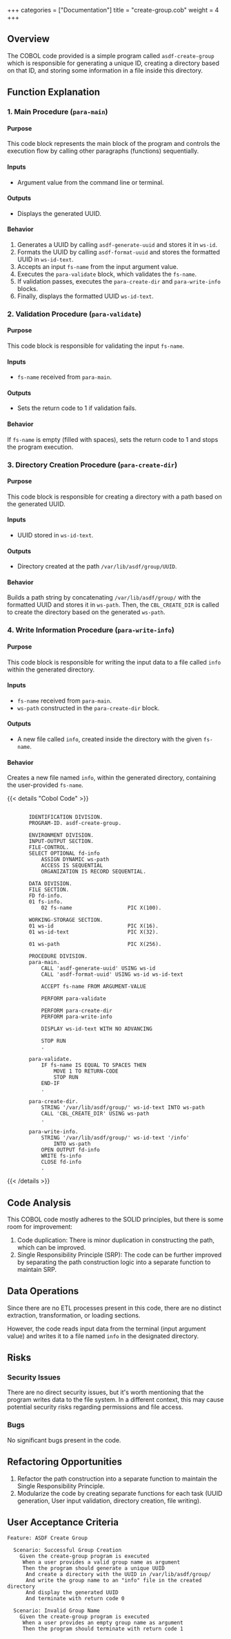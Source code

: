 +++
categories = ["Documentation"]
title = "create-group.cob"
weight = 4
+++


## Overview

The COBOL code provided is a simple program called `asdf-create-group` which is responsible for generating a unique ID, creating a directory based on that ID, and storing some information in a file inside this directory.

## Function Explanation

### 1. Main Procedure (`para-main`)

#### Purpose
This code block represents the main block of the program and controls the execution flow by calling other paragraphs (functions) sequentially.

#### Inputs
- Argument value from the command line or terminal.

#### Outputs
- Displays the generated UUID.

#### Behavior
1. Generates a UUID by calling `asdf-generate-uuid` and stores it in `ws-id`.
2. Formats the UUID by calling `asdf-format-uuid` and stores the formatted UUID in `ws-id-text`.
3. Accepts an input `fs-name` from the input argument value.
4. Executes the `para-validate` block, which validates the `fs-name`.
5. If validation passes, executes the `para-create-dir` and `para-write-info` blocks.
6. Finally, displays the formatted UUID `ws-id-text`.

### 2. Validation Procedure (`para-validate`)

#### Purpose
This code block is responsible for validating the input `fs-name`.

#### Inputs
- `fs-name` received from `para-main`.

#### Outputs
- Sets the return code to 1 if validation fails.

#### Behavior
If `fs-name` is empty (filled with spaces), sets the return code to 1 and stops the program execution.

### 3. Directory Creation Procedure (`para-create-dir`)

#### Purpose
This code block is responsible for creating a directory with a path based on the generated UUID.

#### Inputs
- UUID stored in `ws-id-text`.

#### Outputs
- Directory created at the path `/var/lib/asdf/group/UUID`.

#### Behavior
Builds a path string by concatenating `/var/lib/asdf/group/` with the formatted UUID and stores it in `ws-path`. Then, the `CBL_CREATE_DIR` is called to create the directory based on the generated `ws-path`.

### 4. Write Information Procedure (`para-write-info`)

#### Purpose
This code block is responsible for writing the input data to a file called `info` within the generated directory.

#### Inputs
- `fs-name` received from `para-main`.
- `ws-path` constructed in the `para-create-dir` block.

#### Outputs
- A new file called `info`, created inside the directory with the given `fs-name`.

#### Behavior
Creates a new file named `info`, within the generated directory, containing the user-provided `fs-name`.


{{< details "Cobol Code" >}}
```cobol

       IDENTIFICATION DIVISION.
       PROGRAM-ID. asdf-create-group.

       ENVIRONMENT DIVISION.
       INPUT-OUTPUT SECTION.
       FILE-CONTROL.
       SELECT OPTIONAL fd-info
           ASSIGN DYNAMIC ws-path
           ACCESS IS SEQUENTIAL
           ORGANIZATION IS RECORD SEQUENTIAL.

       DATA DIVISION.
       FILE SECTION.
       FD fd-info.
       01 fs-info.
           02 fs-name                  PIC X(100).

       WORKING-STORAGE SECTION.
       01 ws-id                        PIC X(16).
       01 ws-id-text                   PIC X(32).

       01 ws-path                      PIC X(256).

       PROCEDURE DIVISION.
       para-main.
           CALL 'asdf-generate-uuid' USING ws-id
           CALL 'asdf-format-uuid' USING ws-id ws-id-text

           ACCEPT fs-name FROM ARGUMENT-VALUE

           PERFORM para-validate

           PERFORM para-create-dir
           PERFORM para-write-info

           DISPLAY ws-id-text WITH NO ADVANCING

           STOP RUN
           .

       para-validate.
           IF fs-name IS EQUAL TO SPACES THEN
               MOVE 1 TO RETURN-CODE
               STOP RUN
           END-IF
           .

       para-create-dir.
           STRING '/var/lib/asdf/group/' ws-id-text INTO ws-path
           CALL 'CBL_CREATE_DIR' USING ws-path
           .

       para-write-info.
           STRING '/var/lib/asdf/group/' ws-id-text '/info'
               INTO ws-path
           OPEN OUTPUT fd-info
           WRITE fs-info
           CLOSE fd-info
           .

```
{{< /details >}}

## Code Analysis

This COBOL code mostly adheres to the SOLID principles, but there is some room for improvement:

1. Code duplication: There is minor duplication in constructing the path, which can be improved.
2. Single Responsibility Principle (SRP): The code can be further improved by separating the path construction logic into a separate function to maintain SRP.

## Data Operations

Since there are no ETL processes present in this code, there are no distinct extraction, transformation, or loading sections.

However, the code reads input data from the terminal (input argument value) and writes it to a file named `info` in the designated directory.

## Risks

### Security Issues

There are no direct security issues, but it's worth mentioning that the program writes data to the file system. In a different context, this may cause potential security risks regarding permissions and file access.

### Bugs

No significant bugs present in the code.

## Refactoring Opportunities

1. Refactor the path construction into a separate function to maintain the Single Responsibility Principle.
2. Modularize the code by creating separate functions for each task (UUID generation, User input validation, directory creation, file writing).

## User Acceptance Criteria

```gherkin
Feature: ASDF Create Group

  Scenario: Successful Group Creation
    Given the create-group program is executed
     When a user provides a valid group name as argument
     Then the program should generate a unique UUID
      And create a directory with the UUID in /var/lib/asdf/group/
      And write the group name to an "info" file in the created directory
      And display the generated UUID
      And terminate with return code 0

  Scenario: Invalid Group Name
    Given the create-group program is executed
     When a user provides an empty group name as argument
     Then the program should terminate with return code 1
```